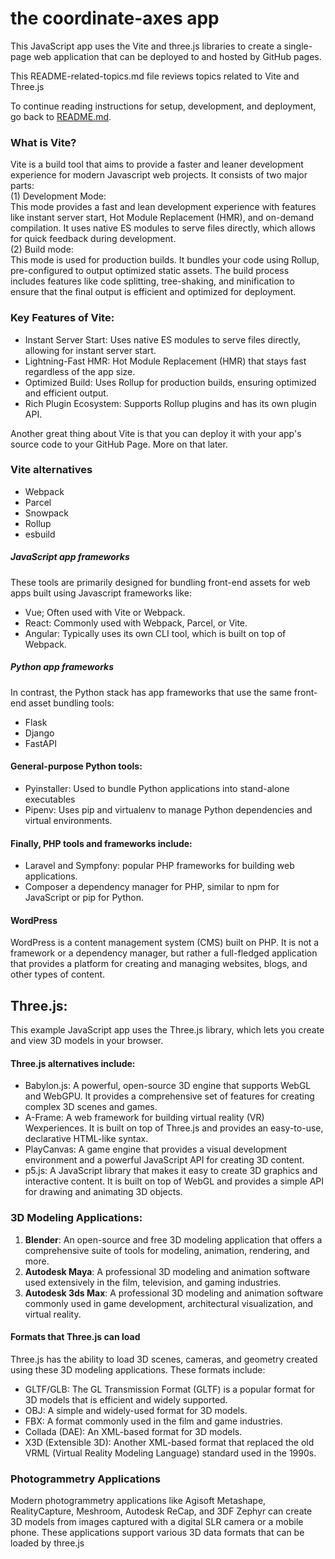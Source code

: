 # the coordinate-axes app  

This JavaScript app uses the Vite and three.js libraries to create a single-page web application that can be deployed to and hosted by GitHub pages.

This README-related-topics.md file reviews topics related to Vite and Three.js  

To continue reading instructions for setup, development, and deployment, go back to [README.md](README.md).


### What is Vite?

Vite is a build tool that aims to provide a faster and leaner development experience for modern Javascript web projects. It consists of two major parts:  
(1) Development Mode:  
This mode provides a fast and lean development experience with features like instant server start, Hot Module Replacement (HMR), and on-demand compilation. It uses native ES modules to serve files directly, which allows for quick feedback during development.  
(2) Build mode:  
This mode is used for production builds. It bundles your code using Rollup, pre-configured to output optimized static assets. The build process includes features like code splitting, tree-shaking, and minification to ensure that the final output is efficient and optimized for deployment.  

### Key Features of Vite:  
* Instant Server Start: Uses native ES modules to serve files directly, allowing for instant server start.
* Lightning-Fast HMR: Hot Module Replacement (HMR) that stays fast regardless of the app size.
* Optimized Build: Uses Rollup for production builds, ensuring optimized and efficient output.
* Rich Plugin Ecosystem: Supports Rollup plugins and has its own plugin API.  

Another great thing about Vite is that you can deploy it with your app's source code to your GitHub Page. More on that later.    

### Vite alternatives    
* Webpack  
* Parcel  
* Snowpack  
* Rollup  
* esbuild  

##### JavaScript app frameworks  
These tools are primarily designed for bundling front-end assets for web apps built using Javascript frameworks like: 
* Vue; Often used with Vite or Webpack.  
* React: Commonly used with Webpack, Parcel, or Vite.  
* Angular: Typically uses its own CLI tool, which is built on top of Webpack.  

##### Python app frameworks  
In contrast, the Python stack has app frameworks that use the same front-end asset bundling tools:  
* Flask  
* Django  
* FastAPI  

#### General-purpose Python tools:   
* Pyinstaller: Used to bundle Python applications into stand-alone executables  
* Pipenv: Uses pip and virtualenv to manage Python dependencies and virtual environments.  

#### Finally, PHP tools and frameworks include:  
* Laravel and Sympfony: popular PHP frameworks for building web applications.   
* Composer a dependency manager for PHP, similar to npm for JavaScript or pip for Python.

#### WordPress
WordPress is a content management system (CMS) built on PHP. It is not a framework or a dependency manager, but rather a full-fledged application that provides a platform for creating and managing websites, blogs, and other types of content.  

## Three.js:  
This example JavaScript app uses the Three.js library, which lets you create and view 3D models in your browser. 

#### Three.js alternatives include:    
* Babylon.js: A powerful, open-source 3D engine that supports WebGL and WebGPU. It provides a comprehensive set of features for creating complex 3D scenes and games.  
*  A-Frame: A web framework for building virtual reality (VR) Wexperiences. It is built on top of Three.js and provides an easy-to-use, declarative HTML-like syntax.  
*  PlayCanvas: A game engine that provides a visual development environment and a powerful JavaScript API for creating 3D content.  
*  p5.js: A JavaScript library that makes it easy to create 3D graphics and interactive content. It is built on top of WebGL and provides a simple API for drawing and animating 3D objects.  

### 3D Modeling Applications:  
1. **Blender**: An open-source and free 3D modeling application that offers a comprehensive suite of tools for modeling, animation, rendering, and more.
2. **Autodesk Maya**: A professional 3D modeling and animation software used extensively in the film, television, and gaming industries.
3. **Autodesk 3ds Max**: A professional 3D modeling and animation software commonly used in game development, architectural visualization, and virtual reality.

#### Formats that Three.js can load    
Three.js has the ability to load 3D scenes, cameras, and geometry created using these 3D modeling applications. These formats include:  
* GLTF/GLB: The GL Transmission Format (GLTF) is a popular format for 3D models that is efficient and widely supported. 
* OBJ: A simple and widely-used format for 3D models. 
* FBX: A format commonly used in the film and game industries.
* Collada (DAE): An XML-based format for 3D models. 
* X3D (Extensible 3D): Another XML-based format that replaced the old VRML (Virtual Reality Modeling Language) standard used in the 1990s.

### Photogrammetry Applications
Modern photogrammetry applications like Agisoft Metashape, RealityCapture, Meshroom, Autodesk ReCap, and 3DF Zephyr can create 3D models from images captured with a digital SLR camera or a mobile phone. These applications support various 3D data formats that can be loaded by three.js